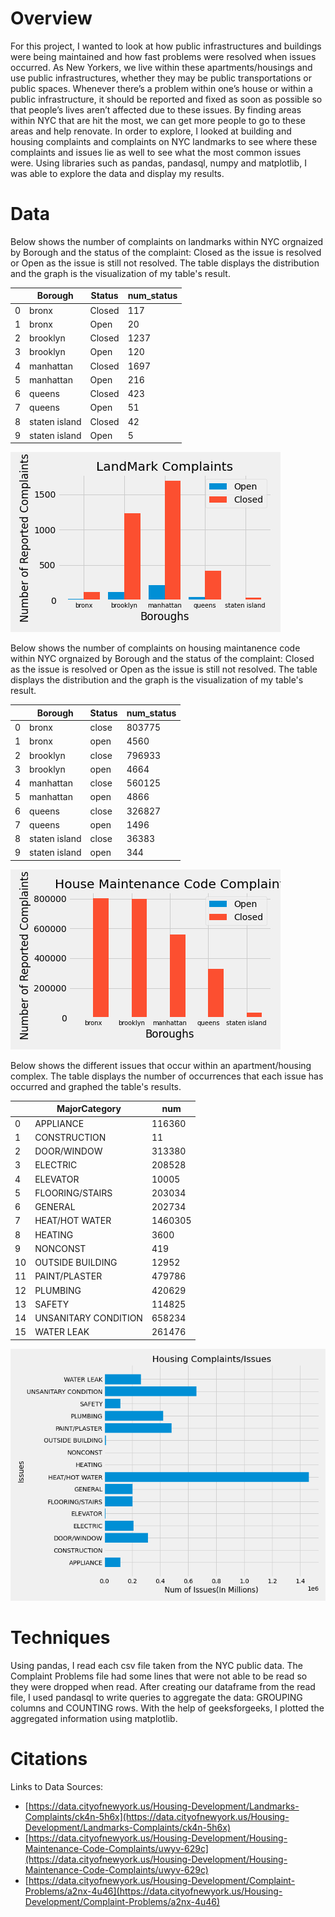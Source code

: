 # Overview
  For this project, I wanted to look at how public infrastructures and buildings were being maintained and how fast problems were resolved when issues occurred. As New Yorkers, we live within these apartments/housings and use public infrastructures, whether they may be public transportations or public spaces. Whenever there’s a problem within one’s house or within a public infrastructure, it should be reported and fixed as soon as possible so that people’s lives aren’t affected due to these issues. By finding areas within NYC that are hit the most, we can get more people to go to these areas and help renovate. In order to explore, I looked at building and housing complaints and complaints on NYC landmarks to see where these complaints and issues lie as well to see what the most common issues were. Using libraries such as pandas, pandasql, numpy and matplotlib, I was able to explore the data and display my results. 



# Data 
  Below shows the number of complaints on landmarks within NYC orgnaized by Borough and the status of the complaint: Closed as the issue is resolved or Open as the issue is still not resolved. The table displays the distribution and the graph is the visualization of my table's result. 


|        | Borough | Status | num_status |
|--------|---------|--------|------------|
0        |  bronx  | Closed |     117    |
1        |  bronx  |  Open  |     20     |
2        |brooklyn | Closed |     1237   |
3        |brooklyn |  Open  |     120    |
4        |manhattan| Closed |     1697   |
5        |manhattan|  Open  |     216    |
6        |queens   | Closed |     423    |
7        |queens   |  Open  |     51     |
8        |staten island|  Closed |          42 |
9        |staten island|    Open |          5  |

![graph](landmark.png)

  Below shows the number of complaints on housing maintanence code within NYC orgnaized by Borough and the status of the complaint: Closed as the issue is resolved or Open as the issue is still not resolved. The table displays the distribution and the graph is the visualization of my table's result. 

|        | Borough | Status | num_status |
|--------|---------|--------|------------|
0        |  bronx  | close  |   803775   |
1        |  bronx  | open   |    4560    |
2        |brooklyn | close  |   796933   |
3        |brooklyn |  open  |    4664    |
4        |manhattan| close  |   560125   |
5        |manhattan|  open  |    4866    |
6        |queens   |  close |   326827   |
7        |queens   |  open  |    1496    |
8        |staten island|  close |       36383 |
9        |staten island |  open |       344 |

![graph](Housing.png)

  Below shows the different issues that occur within an apartment/housing complex. The table displays the number of occurrences that each issue has occurred and graphed the table's results.

|        | MajorCategory   |   num  |
|--------|------------------|------------|
0        |      APPLIANCE  | 116360 |
1        |   CONSTRUCTION  |    11 |
2        |    DOOR/WINDOW  | 313380 |
3        |       ELECTRIC  |  208528 |
4        |       ELEVATOR  |  10005  |
5        |FLOORING/STAIRS  | 203034  |
6        |        GENERAL  | 202734  |
7        | HEAT/HOT WATER  | 1460305 |
8        |        HEATING  |   3600  |
9        |       NONCONST  |    419  |
10       |OUTSIDE BUILDING |   12952 |
11       |  PAINT/PLASTER  | 479786  |
12       |       PLUMBING  | 420629  |
13       |         SAFETY |  114825  |
14       |UNSANITARY CONDITION |  658234 |
15       |     WATER LEAK |  261476     |

![graph](Complaint.png)

# Techniques 
  Using pandas, I read each csv file taken from the NYC public data. The Complaint Problems file had some lines that were not able to be read so they were dropped when read. After creating our dataframe from the read file, I used pandasql to write queries to aggregate the data: GROUPING columns and COUNTING rows. With the help of geeksforgeeks, I plotted the aggregated information using matplotlib. 

# Citations 
Links to Data Sources:
- [https://data.cityofnewyork.us/Housing-Development/Landmarks-Complaints/ck4n-5h6x](https://data.cityofnewyork.us/Housing-Development/Landmarks-Complaints/ck4n-5h6x)
- [https://data.cityofnewyork.us/Housing-Development/Housing-Maintenance-Code-Complaints/uwyv-629c](https://data.cityofnewyork.us/Housing-Development/Housing-Maintenance-Code-Complaints/uwyv-629c)
- [https://data.cityofnewyork.us/Housing-Development/Complaint-Problems/a2nx-4u46](https://data.cityofnewyork.us/Housing-Development/Complaint-Problems/a2nx-4u46)
